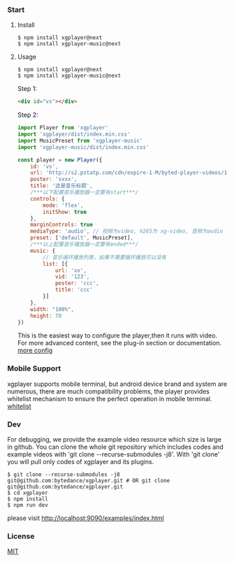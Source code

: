 ### Start

1. Install

    ```
    $ npm install xgplayer@next
    $ npm install xgplayer-music@next
    ```

2. Usage

    ```
    $ npm install xgplayer@next
    $ npm install xgplayer-music@next
    ```

    Step 1:

    ```html
    <div id="vs"></div>
    ```
    Step 2:

    ```js
    import Player from 'xgplayer'
    import 'xgplayer/dist/index.min.css'
    import MusicPreset from 'xgplayer-music'
    import 'xgplayer-music/dist/index.min.css'

    const player = new Player({
        id: 'vs',
        url: 'http://s2.pstatp.com/cdn/expire-1-M/byted-player-videos/1.0.0/xgplayer-demo.mp4',
        poster: 'xxxx',
        title: '这是音乐标题',
        /***以下配置音乐播放器一定要有start***/
        controls: {
            mode: 'flex',
            initShow: true
        },
        marginControls: true
        mediaType: 'audio', // 视频为video, h265为 xg-video, 音频为audio
        preset: ['default', MusicPreset],
        /***以上配置音乐播放器一定要有ended***/
        music: {
            // 音乐循环播放列表，如果不需要循环播放可以没有
            list: [{
                url: 'xx',
                vid: '123',
                poster: 'ccc',
                title: 'ccc'
            }]
        },
        width: "100%",
        height: 70
    })
    ```

    This is the easiest way to configure the player,then it runs with video. For more advanced content, see the plug-in section or documentation. [more config](http://h5player.bytedance.com/config.html)


### Mobile Support

xgplayer supports mobile terminal, but android device brand and system are numerous, there are much compatibility problems, the player provides whitelist mechanism to ensure the perfect operation in mobile terminal. [whitelist](http://h5player.bytedance.com/config/#%E7%99%BD%E5%90%8D%E5%8D%95)



### Dev

For debugging, we provide the example video resource which size is large in github. You can clone the whole git repository which includes codes and example videos with 'git clone --recurse-submodules -j8'. With 'git clone' you will pull only codes of xgplayer and its plugins.

```
$ git clone --recurse-submodules -j8 git@github.com:bytedance/xgplayer.git # OR git clone git@github.com:bytedance/xgplayer.git
$ cd xgplayer
$ npm install
$ npm run dev
```

please visit [http://localhost:9090/examples/index.html](http://localhost:9090/examples/index.html)


### License

[MIT](http://opensource.org/licenses/MIT)
